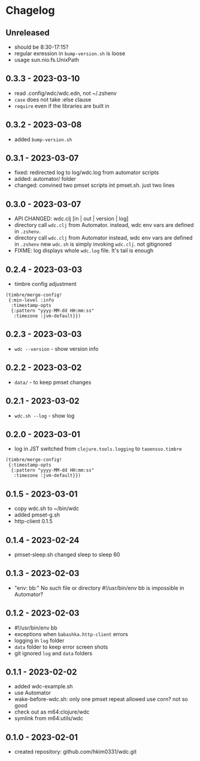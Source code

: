# Chagelog

## Unreleased
- should be 8:30-17:15?
- regular exression in `bump-version.sh` is loose
- usage sun.nio.fs.UnixPath


## 0.3.3 - 2023-03-10
- read .config/wdc/wdc.edn, not ~/.zshenv
- `case` does not take :else clause
- `require` even if the libraries are built in

## 0.3.2 - 2023-03-08
- added `bump-version.sh`

## 0.3.1 - 2023-03-07
- fixed: redirected log to log/wdc.log from automator scripts
- added: automator/ folder
- changed: convined two pmset scripts int pmset.sh. just two lines

## 0.3.0 - 2023-03-07
- API CHANGED: wdc.clj [in | out | version | log]
- directory call `wdc.clj` from Automator.
  instead, wdc env vars are defined in `.zshenv`.
- directory call `wdc.clj` from Automator
  instead, wdc env vars are defined in `.zshenv`
  new `wdc.sh` is simply invoking `wdc.clj`. not gitignored
- FIXME: log displays whole `wdc.log` file. It's tail is enough

## 0.2.4 - 2023-03-03
- timbre config adjustment
```
(timbre/merge-config!
 {:min-level :info
  :timestamp-opts
  {:pattern "yyyy-MM-dd HH:mm:ss"
   :timezone :jvm-default}})
```
## 0.2.3 - 2023-03-03
- `wdc --version` - show version info

## 0.2.2 - 2023-03-02
- `data/` - to keep pmset changes

## 0.2.1 - 2023-03-02
- `wdc.sh --log` - show log

## 0.2.0 - 2023-03-01
- log in JST
  switched from `clojure.tools.logging` to `taoensso.timbre`
```
(timbre/merge-config!
 {:timestamp-opts
  {:pattern "yyyy-MM-dd HH:mm:ss"
   :timezone :jvm-default}})
```

## 0.1.5 - 2023-03-01
- copy wdc.sh to ~/bin/wdc
- added pmset-g.sh
- http-client 0.1.5

## 0.1.4 - 2023-02-24
- pmset-sleep.sh
  changed sleep to sleep 60

## 0.1.3 - 2023-02-03
- "env: bb:" No such file or directory
  #!/usr/bin/env bb is impossible in Automator?

## 0.1.2 - 2023-02-03
- #!/usr/bin/env bb
- exceptions when `babashka.http-client` errors
- logging in `log` folder
- `data` folder to keep error screen shots
- git ignored `log` and `data` folders

## 0.1.1 - 2023-02-02
- added wdc-example.sh
- use Automator
- wake-before-wdc.sh: only one pmset repeat allowed
  use corn? not so good
- check out as m64:clojure/wdc
- symlink from m64:utils/wdc

## 0.1.0 - 2023-02-01
- created repository: github.com/hkim0331/wdc.git
